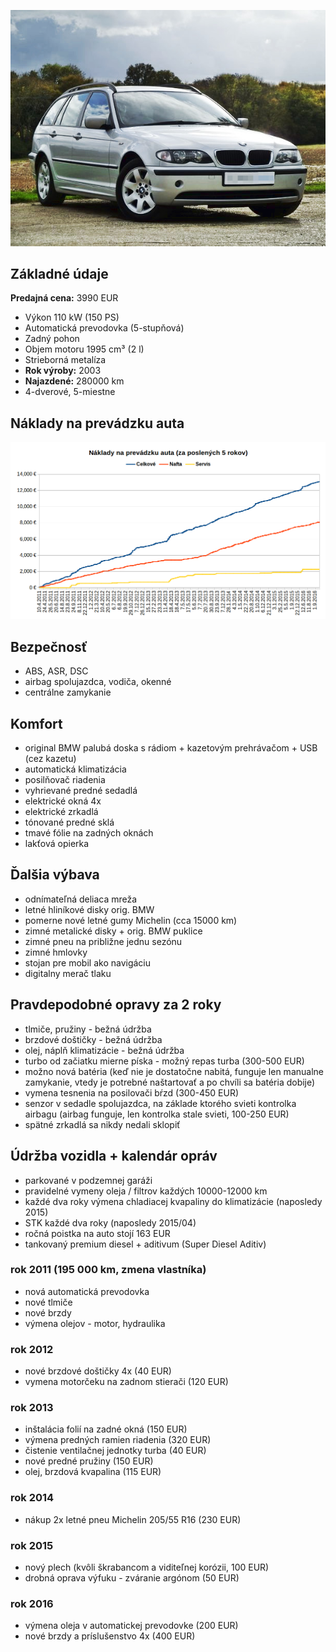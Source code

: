 ![](img/img1.jpg)


## Základné údaje

**Predajná cena:** 3990 EUR

- Výkon 110 kW (150 PS)
- Automatická prevodovka (5-stupňová)
- Zadný pohon
- Objem motoru 1995 cm³ (2 l)
- Strieborná metalíza
- **Rok výroby:** 2003
- **Najazdené:** 280000 km
- 4-dverové, 5-miestne

## Náklady na prevádzku auta

![](img/naklady.png)

## Bezpečnosť
- ABS, ASR, DSC
- airbag spolujazdca, vodiča, okenné
- centrálne zamykanie

## Komfort
- original BMW palubá doska s rádiom + kazetovým prehrávačom + USB (cez kazetu)
- automatická klimatizácia
- posilňovač riadenia
- vyhrievané predné sedadlá
- elektrické okná 4x
- elektrické zrkadlá
- tónované predné sklá
- tmavé fólie na zadných oknách
- lakťová opierka

## Ďalšia výbava
- odnímateľná deliaca mreža
- letné hliníkové disky orig. BMW
- pomerne nové letné gumy Michelin (cca 15000 km)
- zimné metalické disky + orig. BMW puklice
- zimné pneu na približne jednu sezónu
- zimné hmlovky
- stojan pre mobil ako navigáciu
- digitalny merač tlaku


## Pravdepodobné opravy za 2 roky
- tlmiče, pružiny - bežná údržba
- brzdové doštičky - bežná údržba
- olej, náplň klimatizácie - bežná údržba
- turbo od začiatku mierne píska - možný repas turba (300-500 EUR)
- možno nová batéria (keď nie je dostatočne nabitá, funguje len manualne zamykanie, vtedy je potrebné naštartovať a po chvíli sa batéria dobije)
- vymena tesnenia na posilovači bŕzd (300-450 EUR)
- senzor v sedadle spolujazdca, na základe ktorého svieti kontrolka airbagu (airbag funguje, len kontrolka stale svieti, 100-250 EUR)
- spätné zrkadlá sa nikdy nedali sklopiť

## Údržba vozidla + kalendár opráv

- parkované v podzemnej garáži
- pravidelné vymeny oleja / filtrov každých 10000-12000 km
- každé dva roky výmena chladiacej kvapaliny do klimatizácie (naposledy 2015)
- STK každé dva roky (naposledy 2015/04)
- ročná poistka na auto stojí 163 EUR
- tankovaný premium diesel + aditivum (Super Diesel Aditiv)

### rok 2011 (195 000 km, zmena vlastníka)
- nová automatická prevodovka
- nové tlmiče
- nové brzdy
- výmena olejov - motor, hydraulika

### rok 2012
- nové brzdové doštičky 4x (40 EUR)
- vymena motorčeku na zadnom stierači (120 EUR)

### rok 2013
- inštalácia folií na zadné okná (150 EUR)
- výmena predných ramien riadenia (320 EUR)
- čistenie ventilačnej jednotky turba (40 EUR)
- nové predné pružiny (150 EUR)
- olej, brzdová kvapalina (115 EUR)

### rok 2014
- nákup 2x letné pneu Michelin 205/55 R16 (230 EUR)

### rok 2015
- nový plech (kvôli škrabancom a viditeľnej korózii, 100 EUR)
- drobná oprava výfuku - zváranie argónom (50 EUR)

### rok 2016
- výmena oleja v automatickej prevodovke (200 EUR)
- nové brzdy a príslušenstvo 4x (400 EUR)

